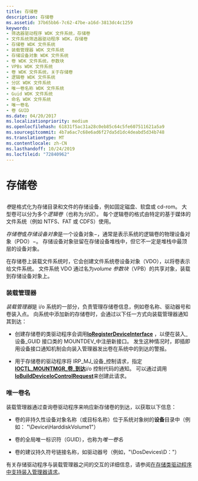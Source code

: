 ```yaml
---
title: 存储卷
description: 存储卷
ms.assetid: 37b65bb6-7c62-47be-a16d-3813dc4c1259
keywords:
- 筛选器驱动程序 WDK 文件系统，存储卷
- 文件系统筛选器驱动程序 WDK，存储卷
- 存储卷 WDK 文件系统
- 装载管理器 WDK 文件系统
- 存储设备对象 WDK 文件系统
- 卷 WDK 文件系统，参数块
- VPBs WDK 文件系统
- 卷 WDK 文件系统，关于存储卷
- 逻辑卷 WDK 文件系统
- 分区 WDK 文件系统
- 唯一卷名称 WDK 文件系统
- Guid WDK 文件系统
- 命名 WDK 文件系统
- 唯一卷名
- 卷 GUID
ms.date: 04/20/2017
ms.localizationpriority: medium
ms.openlocfilehash: 61831f5ac31a28c0eb85c64c5fe607511621a5a9
ms.sourcegitcommit: 4b7a6ac7c68e6ad6f27da5d1dc4deabd5d34b748
ms.translationtype: MT
ms.contentlocale: zh-CN
ms.lasthandoff: 10/24/2019
ms.locfileid: "72840962"
---
```

# <a name="storage-volumes"></a>存储卷


## <span id="ddk_storage_volumes_if"></span><span id="DDK_STORAGE_VOLUMES_IF"></span>


*卷*是格式化为存储目录和文件的存储设备，例如固定磁盘、软盘或 cd-rom。 大型卷可以分为多个*逻辑卷*（也称为*分区*）。 每个逻辑卷的格式由特定的基于媒体的文件系统（例如 NTFS、FAT 或 CDFS）使用。

*存储卷*或*存储设备对象*是一个设备对象−，通常是表示系统的逻辑卷的物理设备对象（PDO）−。 存储设备对象驻留在存储设备堆栈中，但它不一定是堆栈中最顶层的设备对象。

在存储卷上装载文件系统时，它会创建文件系统卷设备对象（VDO），以将卷表示给文件系统。 文件系统 VDO 通过名为*volume 参数块*（VPB）的共享对象，装载到存储设备对象上。

### <a name="span-idddk_mount_manager_ifspanspan-idddk_mount_manager_ifspanmount-manager"></a><span id="ddk_mount_manager_if"></span><span id="DDK_MOUNT_MANAGER_IF"></span>装载管理器

*装载管理器*是 i/o 系统的一部分，负责管理存储卷信息，例如卷名称、驱动器号和卷装入点。 向系统中添加新的存储卷时，会通过以下任一方式向装载管理器通知其到达：

-   创建存储卷的类驱动程序会调用[**IoRegisterDeviceInterface**](https://docs.microsoft.com/windows-hardware/drivers/ddi/wdm/nf-wdm-ioregisterdeviceinterface) ，以便在装入\_设备\_GUID 接口类的 MOUNTDEV\_中注册新接口。 发生这种情况时，即插即用设备接口通知机制会向装入管理器发出卷在系统中的到达的警报。

-   用于存储卷的驱动程序将 IRP\_MJ\_设备\_控制请求，指定[**IOCTL\_MOUNTMGR\_卷\_到达**](https://docs.microsoft.com/windows-hardware/drivers/ddi/mountmgr/ni-mountmgr-ioctl_mountmgr_volume_arrival_notification)i/o 控制代码的通知。 可以通过调用[**IoBuildDeviceIoControlRequest**](https://docs.microsoft.com/windows-hardware/drivers/ddi/wdm/nf-wdm-iobuilddeviceiocontrolrequest)来创建此请求。

### <a name="span-idddk_unique_volume_name_ifspanspan-idddk_unique_volume_name_ifspanunique-volume-name"></a><span id="ddk_unique_volume_name_if"></span><span id="DDK_UNIQUE_VOLUME_NAME_IF"></span>唯一卷名

装载管理器通过查询卷驱动程序来响应新存储卷的到达，以获取以下信息：

-   卷的非持久性设备对象名称（或目标名称）位于系统对象树的**设备**目录中（例如： "\\Device\\HarddiskVolume1"）

-   卷的全局唯一标识符（GUID），也称为*唯一卷名*

-   卷的建议持久符号链接名称，如驱动器号（例如，"\\DosDevices\\D："）

有关存储驱动程序与装载管理器之间的交互的详细信息，请参阅[在存储类驱动程序中支持装入管理器请求](https://docs.microsoft.com/windows-hardware/drivers/storage/supporting-mount-manager-requests-in-a-storage-class-driver)。

 

 




